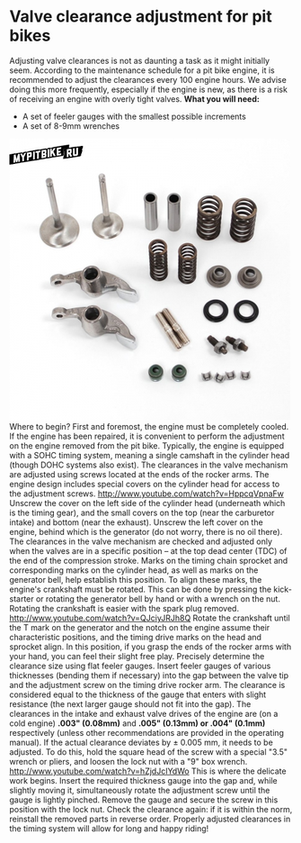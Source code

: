 # Valve clearance adjustment for pit bikes

Adjusting valve clearances is not as daunting a task as it might initially seem. According to the maintenance schedule for a pit bike engine, it is recommended to adjust the clearances every 100 engine hours. We advise doing this more frequently, especially if the engine is new, as there is a risk of receiving an engine with overly tight valves. **What you will need:**

- A set of feeler gauges with the smallest possible increments
- A set of 8-9mm wrenches

![Valve Clearance Adjustment](../../static/img/4a0fcc.jpg "Valve Clearance Adjustment") Where to begin? First and foremost, the engine must be completely cooled. If the engine has been repaired, it is convenient to perform the adjustment on the engine removed from the pit bike. Typically, the engine is equipped with a SOHC timing system, meaning a single camshaft in the cylinder head (though DOHC systems also exist). The clearances in the valve mechanism are adjusted using screws located at the ends of the rocker arms. The engine design includes special covers on the cylinder head for access to the adjustment screws. http://www.youtube.com/watch?v=HppcqVpnaFw Unscrew the cover on the left side of the cylinder head (underneath which is the timing gear), and the small covers on the top (near the carburetor intake) and bottom (near the exhaust). Unscrew the left cover on the engine, behind which is the generator (do not worry, there is no oil there). The clearances in the valve mechanism are checked and adjusted only when the valves are in a specific position – at the top dead center (TDC) of the end of the compression stroke. Marks on the timing chain sprocket and corresponding marks on the cylinder head, as well as marks on the generator bell, help establish this position. To align these marks, the engine's crankshaft must be rotated. This can be done by pressing the kick-starter or rotating the generator bell by hand or with a wrench on the nut. Rotating the crankshaft is easier with the spark plug removed. http://www.youtube.com/watch?v=QJciyJRJh8Q Rotate the crankshaft until the T mark on the generator and the notch on the engine assume their characteristic positions, and the timing drive marks on the head and sprocket align. In this position, if you grasp the ends of the rocker arms with your hand, you can feel their slight free play. Precisely determine the clearance size using flat feeler gauges. Insert feeler gauges of various thicknesses (bending them if necessary) into the gap between the valve tip and the adjustment screw on the timing drive rocker arm. The clearance is considered equal to the thickness of the gauge that enters with slight resistance (the next larger gauge should not fit into the gap). The clearances in the intake and exhaust valve drives of the engine are (on a cold engine) **.003" (0.08mm)** and **.005" (0.13mm) or .004" (0.1mm)** respectively (unless other recommendations are provided in the operating manual). If the actual clearance deviates by ± 0.005 mm, it needs to be adjusted. To do this, hold the square head of the screw with a special "3.5" wrench or pliers, and loosen the lock nut with a "9" box wrench. http://www.youtube.com/watch?v=hZjdJcIYdWo This is where the delicate work begins. Insert the required thickness gauge into the gap and, while slightly moving it, simultaneously rotate the adjustment screw until the gauge is lightly pinched. Remove the gauge and secure the screw in this position with the lock nut. Check the clearance again: if it is within the norm, reinstall the removed parts in reverse order. Properly adjusted clearances in the timing system will allow for long and happy riding!